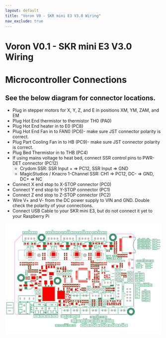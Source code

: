 ```yaml
---
layout: default
title: "Voron V0 - SKR mini E3 V3.0 Wiring"
nav_exclude: true
---
```


# Voron V0.1 - SKR mini E3 V3.0 Wiring

# Microcontroller Connections

## See the below diagram for connector locations.

* Plug in stepper motors for X, Y, Z, and E in positions XM, YM, ZAM, and EM
* Plug Hot End thermistor to thermistor TH0 (PA0)
* Plug Hot End heater in to E0 (PC8)
* Plug Hot End Fan in to FAN0 (PC6)- make sure JST connector polarity is correct.
* Plug Part Cooling Fan in to HB (PC9)- make sure JST connector polarity is correct.
* Plug Bed Thermistor in to THB (PC4)
* If using mains voltage to heat bed, connect SSR control pins to PWR-DET connector (PC12)
  * Crydom SSR: SSR Input + => PC12, SSR Input => GND
  * MagicStudios / Knacro 1-Channel SSR: CH1 => PC12, DC- => GND, DC+ => NC
* Connect X end stop to X-STOP connector (PC0)
* Connect Y end stop to Y-STOP connector (PC1)
* Connect Z end stop to Z-STOP connector (PC2)
* Wire V+ and V- from the DC power supply to VIN and GND. Double check the polarity of your connections.
* Connect USB Cable to your SKR mini E3, but do not connect it yet to your Raspberry Pi

![](./images/v0-miniE3-v30-mcu.png)
